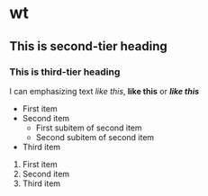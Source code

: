 # wt
## This is second-tier heading
### This is third-tier heading

I can emphasizing text *like this*, __like this__ or _**like this**_

* First item
* Second item
  * First subitem of second item
  * Second subitem of second item
* Third item

1. First item
1. Second item
1. Third item

